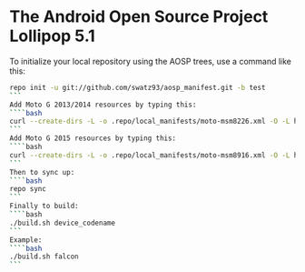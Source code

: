 The Android Open Source Project Lollipop 5.1
===========

To initialize your local repository using the AOSP trees, use a command like this:
````bash
repo init -u git://github.com/swatz93/aosp_manifest.git -b test
```
Add Moto G 2013/2014 resources by typing this:
````bash
curl --create-dirs -L -o .repo/local_manifests/moto-msm8226.xml -O -L https://raw.githubusercontent.com/F-AOSP/manifest/lollipop-5.1/moto-msm8226.xml
```
Add Moto G 2015 resources by typing this:
````bash
curl --create-dirs -L -o .repo/local_manifests/moto-msm8916.xml -O -L https://raw.githubusercontent.com/F-AOSP/manifest/lollipop-5.1/moto-msm8916.xml
```
Then to sync up:
````bash
repo sync
```
Finally to build:
````bash
./build.sh device_codename
```
Example:
````bash
./build.sh falcon
```
